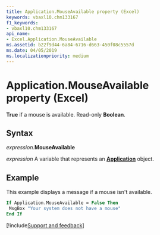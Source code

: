 ```yaml
---
title: Application.MouseAvailable property (Excel)
keywords: vbaxl10.chm133167
f1_keywords:
- vbaxl10.chm133167
api_name:
- Excel.Application.MouseAvailable
ms.assetid: b22f9d44-6a84-6716-d663-450f08c5557d
ms.date: 04/05/2019
ms.localizationpriority: medium
---
```



# Application.MouseAvailable property (Excel)

**True** if a mouse is available. Read-only **Boolean**.


## Syntax

_expression_.**MouseAvailable**

_expression_ A variable that represents an **[Application](Excel.Application(object).md)** object.


## Example

This example displays a message if a mouse isn't available.

```vb
If Application.MouseAvailable = False Then 
 MsgBox "Your system does not have a mouse" 
End If
```




[!include[Support and feedback](~/includes/feedback-boilerplate.md)]